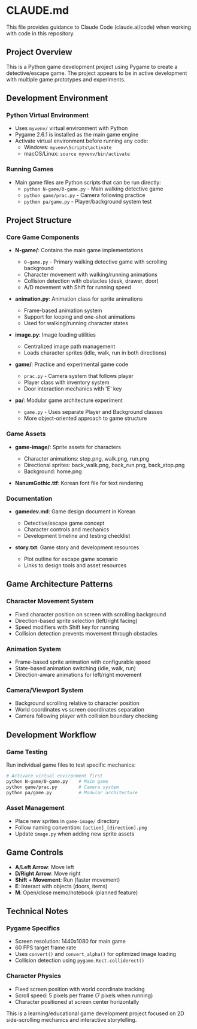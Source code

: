 # CLAUDE.md

This file provides guidance to Claude Code (claude.ai/code) when working with code in this repository.

## Project Overview

This is a Python game development project using Pygame to create a detective/escape game. The project appears to be in active development with multiple game prototypes and experiments.

## Development Environment

### Python Virtual Environment
- Uses `myvenv/` virtual environment with Python
- Pygame 2.6.1 is installed as the main game engine
- Activate virtual environment before running any code:
  - Windows: `myvenv\Scripts\activate`
  - macOS/Linux: `source myvenv/bin/activate`

### Running Games
- Main game files are Python scripts that can be run directly:
  - `python N-game/0-game.py` - Main walking detective game
  - `python game/prac.py` - Camera following practice
  - `python pa/game.py` - Player/background system test

## Project Structure

### Core Game Components
- **N-game/**: Contains the main game implementations
  - `0-game.py` - Primary walking detective game with scrolling background
  - Character movement with walking/running animations
  - Collision detection with obstacles (desk, drawer, door)
  - A/D movement with Shift for running speed

- **animation.py**: Animation class for sprite animations
  - Frame-based animation system
  - Support for looping and one-shot animations
  - Used for walking/running character states

- **image.py**: Image loading utilities
  - Centralized image path management
  - Loads character sprites (idle, walk, run in both directions)

- **game/**: Practice and experimental game code
  - `prac.py` - Camera system that follows player
  - Player class with inventory system
  - Door interaction mechanics with 'E' key

- **pa/**: Modular game architecture experiment
  - `game.py` - Uses separate Player and Background classes
  - More object-oriented approach to game structure

### Game Assets
- **game-image/**: Sprite assets for characters
  - Character animations: stop.png, walk.png, run.png
  - Directional sprites: back_walk.png, back_run.png, back_stop.png
  - Background: home.png

- **NanumGothic.ttf**: Korean font file for text rendering

### Documentation
- **gamedev.md**: Game design document in Korean
  - Detective/escape game concept
  - Character controls and mechanics
  - Development timeline and testing checklist

- **story.txt**: Game story and development resources
  - Plot outline for escape game scenario
  - Links to design tools and asset resources

## Game Architecture Patterns

### Character Movement System
- Fixed character position on screen with scrolling background
- Direction-based sprite selection (left/right facing)
- Speed modifiers with Shift key for running
- Collision detection prevents movement through obstacles

### Animation System
- Frame-based sprite animation with configurable speed
- State-based animation switching (idle, walk, run)
- Direction-aware animations for left/right movement

### Camera/Viewport System
- Background scrolling relative to character position
- World coordinates vs screen coordinates separation
- Camera following player with collision boundary checking

## Development Workflow

### Game Testing
Run individual game files to test specific mechanics:
```bash
# Activate virtual environment first
python N-game/0-game.py    # Main game
python game/prac.py        # Camera system
python pa/game.py          # Modular architecture
```

### Asset Management
- Place new sprites in `game-image/` directory
- Follow naming convention: `[action]_[direction].png`
- Update `image.py` when adding new sprite assets

## Game Controls
- **A/Left Arrow**: Move left
- **D/Right Arrow**: Move right  
- **Shift + Movement**: Run (faster movement)
- **E**: Interact with objects (doors, items)
- **M**: Open/close memo/notebook (planned feature)

## Technical Notes

### Pygame Specifics
- Screen resolution: 1440x1080 for main game
- 60 FPS target frame rate
- Uses `convert()` and `convert_alpha()` for optimized image loading
- Collision detection using `pygame.Rect.colliderect()`

### Character Physics
- Fixed screen position with world coordinate tracking
- Scroll speed: 5 pixels per frame (7 pixels when running)
- Character positioned at screen center horizontally

This is a learning/educational game development project focused on 2D side-scrolling mechanics and interactive storytelling.